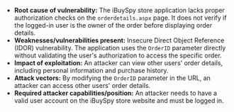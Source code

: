 - **Root cause of vulnerability:** The iBuySpy store application lacks proper authorization checks on the `orderdetails.aspx` page. It does not verify if the logged-in user is the owner of the order before displaying order details.
- **Weaknesses/vulnerabilities present:** Insecure Direct Object Reference (IDOR) vulnerability. The application uses the `OrderID` parameter directly without validating the user's authorization to access the specific order.
- **Impact of exploitation:** An attacker can view other users' order details, including personal information and purchase history.
- **Attack vectors:** By modifying the `OrderID` parameter in the URL, an attacker can access other users' order details.
- **Required attacker capabilities/position:** An attacker needs to have a valid user account on the iBuySpy store website and must be logged in.